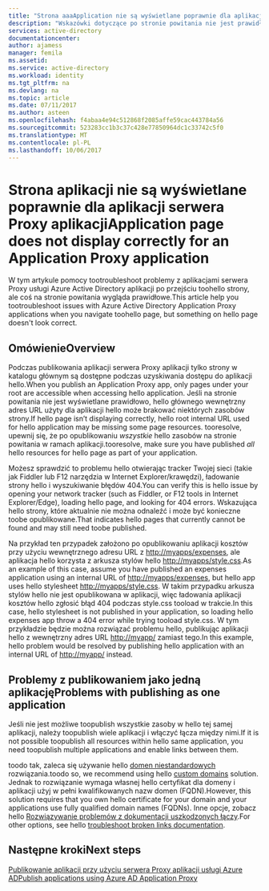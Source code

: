 ```yaml
---
title: "Strona aaaApplication nie są wyświetlane poprawnie dla aplikacji serwera Proxy aplikacji | Dokumentacja firmy Microsoft"
description: "Wskazówki dotyczące po stronie powitania nie jest prawidłowo wyświetlane w aplikacji serwer Proxy aplikacji jest zintegrowany z usługą Azure AD"
services: active-directory
documentationcenter: 
author: ajamess
manager: femila
ms.assetid: 
ms.service: active-directory
ms.workload: identity
ms.tgt_pltfrm: na
ms.devlang: na
ms.topic: article
ms.date: 07/11/2017
ms.author: asteen
ms.openlocfilehash: f4abaa4e94c512868f2085affe59cac443784a56
ms.sourcegitcommit: 523283cc1b3c37c428e77850964dc1c33742c5f0
ms.translationtype: MT
ms.contentlocale: pl-PL
ms.lasthandoff: 10/06/2017
---
```

# <a name="application-page-does-not-display-correctly-for-an-application-proxy-application"></a><span data-ttu-id="e893d-103">Strona aplikacji nie są wyświetlane poprawnie dla aplikacji serwera Proxy aplikacji</span><span class="sxs-lookup"><span data-stu-id="e893d-103">Application page does not display correctly for an Application Proxy application</span></span>

<span data-ttu-id="e893d-104">W tym artykule pomocy tootroubleshoot problemy z aplikacjami serwera Proxy usługi Azure Active Directory aplikacji po przejściu toohello strony, ale coś na stronie powitania wygląda prawidłowe.</span><span class="sxs-lookup"><span data-stu-id="e893d-104">This article help you tootroubleshoot issues with Azure Active Directory Application Proxy applications when you navigate toohello page, but something on hello page doesn't look correct.</span></span>

## <a name="overview"></a><span data-ttu-id="e893d-105">Omówienie</span><span class="sxs-lookup"><span data-stu-id="e893d-105">Overview</span></span>
<span data-ttu-id="e893d-106">Podczas publikowania aplikacji serwera Proxy aplikacji tylko strony w katalogu głównym są dostępne podczas uzyskiwania dostępu do aplikacji hello.</span><span class="sxs-lookup"><span data-stu-id="e893d-106">When you publish an Application Proxy app, only pages under your root are accessible when accessing hello application.</span></span> <span data-ttu-id="e893d-107">Jeśli na stronie powitania nie jest wyświetlane prawidłowo, hello głównego wewnętrzny adres URL użyty dla aplikacji hello może brakować niektórych zasobów strony.</span><span class="sxs-lookup"><span data-stu-id="e893d-107">If hello page isn’t displaying correctly, hello root internal URL used for hello application may be missing some page resources.</span></span> <span data-ttu-id="e893d-108">tooresolve, upewnij się, że po opublikowaniu *wszystkie* hello zasobów na stronie powitania w ramach aplikacji.</span><span class="sxs-lookup"><span data-stu-id="e893d-108">tooresolve, make sure you have published *all* hello resources for hello page as part of your application.</span></span>

<span data-ttu-id="e893d-109">Możesz sprawdzić to problemu hello otwierając tracker Twojej sieci (takie jak Fiddler lub F12 narzędzia w Internet Explorer/krawędzi), ładowanie strony hello i wyszukiwanie błędów 404.</span><span class="sxs-lookup"><span data-stu-id="e893d-109">You can verify this is hello issue by opening your network tracker (such as Fiddler, or F12 tools in Internet Explorer/Edge), loading hello page, and looking for 404 errors.</span></span> <span data-ttu-id="e893d-110">Wskazująca hello strony, które aktualnie nie można odnaleźć i może być konieczne toobe opublikowane.</span><span class="sxs-lookup"><span data-stu-id="e893d-110">That indicates hello pages that currently cannot be found and may still need toobe published.</span></span>

<span data-ttu-id="e893d-111">Na przykład ten przypadek założono po opublikowaniu aplikacji kosztów przy użyciu wewnętrznego adresu URL z <http://myapps/expenses>, ale aplikacja hello korzysta z arkusza stylów hello <http://myapps/style.css>.</span><span class="sxs-lookup"><span data-stu-id="e893d-111">As an example of this case, assume you have published an expenses application using an internal URL of <http://myapps/expenses>, but hello app uses hello stylesheet <http://myapps/style.css>.</span></span> <span data-ttu-id="e893d-112">W takim przypadku arkusza stylów hello nie jest opublikowana w aplikacji, więc ładowania aplikacji kosztów hello zgłosić błąd 404 podczas style.css tooload w trakcie.</span><span class="sxs-lookup"><span data-stu-id="e893d-112">In this case, hello stylesheet is not published in your application, so loading hello expenses app throw a 404 error while trying tooload style.css.</span></span> <span data-ttu-id="e893d-113">W tym przykładzie będzie można rozwiązać problemu hello, publikując aplikacji hello z wewnętrzny adres URL <http://myapp/> zamiast tego.</span><span class="sxs-lookup"><span data-stu-id="e893d-113">In this example, hello problem would be resolved by publishing hello application with an internal URL of <http://myapp/> instead.</span></span>

## <a name="problems-with-publishing-as-one-application"></a><span data-ttu-id="e893d-114">Problemy z publikowaniem jako jedną aplikację</span><span class="sxs-lookup"><span data-stu-id="e893d-114">Problems with publishing as one application</span></span>

<span data-ttu-id="e893d-115">Jeśli nie jest możliwe toopublish wszystkie zasoby w hello tej samej aplikacji, należy toopublish wiele aplikacji i włączyć łącza między nimi.</span><span class="sxs-lookup"><span data-stu-id="e893d-115">If it is not possible toopublish all resources within hello same application, you need toopublish multiple applications and enable links between them.</span></span>

<span data-ttu-id="e893d-116">toodo tak, zaleca się używanie hello [domen niestandardowych](https://docs.microsoft.com/azure/active-directory/active-directory-application-proxy-custom-domains) rozwiązania.</span><span class="sxs-lookup"><span data-stu-id="e893d-116">toodo so, we recommend using hello [custom domains](https://docs.microsoft.com/azure/active-directory/active-directory-application-proxy-custom-domains) solution.</span></span> <span data-ttu-id="e893d-117">Jednak to rozwiązanie wymaga własnej hello certyfikat dla domeny i aplikacji użyj w pełni kwalifikowanych nazw domen (FQDN).</span><span class="sxs-lookup"><span data-stu-id="e893d-117">However, this solution requires that you own hello certificate for your domain and your applications use fully qualified domain names (FQDNs).</span></span> <span data-ttu-id="e893d-118">Inne opcje, zobacz hello [Rozwiązywanie problemów z dokumentacji uszkodzonych łączy](https://microsoft-my.sharepoint.com/personal/harshja_microsoft_com/_layouts/15/guestaccess.aspx?guestaccesstoken=IxuG3mFVbnPWI3Yn4Qi7wCNi8VIfHS5mwPt5quh8DMw%3d&docid=2_14558cd6ddea34c1c9887dc640feb5831&rev=1).</span><span class="sxs-lookup"><span data-stu-id="e893d-118">For other options, see hello [troubleshoot broken links documentation](https://microsoft-my.sharepoint.com/personal/harshja_microsoft_com/_layouts/15/guestaccess.aspx?guestaccesstoken=IxuG3mFVbnPWI3Yn4Qi7wCNi8VIfHS5mwPt5quh8DMw%3d&docid=2_14558cd6ddea34c1c9887dc640feb5831&rev=1).</span></span>

## <a name="next-steps"></a><span data-ttu-id="e893d-119">Następne kroki</span><span class="sxs-lookup"><span data-stu-id="e893d-119">Next steps</span></span>
[<span data-ttu-id="e893d-120">Publikowanie aplikacji przy użyciu serwera Proxy aplikacji usługi Azure AD</span><span class="sxs-lookup"><span data-stu-id="e893d-120">Publish applications using Azure AD Application Proxy</span></span>](application-proxy-publish-azure-portal.md)
